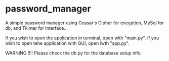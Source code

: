 # password_manager
A simple password manager using Ceasar's Cipher for encyption, MySql for db, and Tkinter for Interface...

If you wish to open the application in terminal, open with "main.py".
If you wish to open tehe application with GUI, open iwth "app.py".


WARNING !!!!
Please check the db.py for the database setup info.
